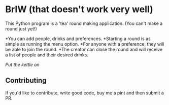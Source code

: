 # BrIW (that doesn't work very well)
This Python program is a 'tea' round making application. (You can't make a round just yet!)

*You can add people, drinks and preferences.
*Starting a round is as simple as running the menu option.
*For anyone with a preference, they will be able to join the round.
*The creator can close the round and will receive a list of people and their desired drinks.

*Put the kettle on*

## Contributing

If you'd like to contribute, write good code, buy me a pint and then submit a PR.
